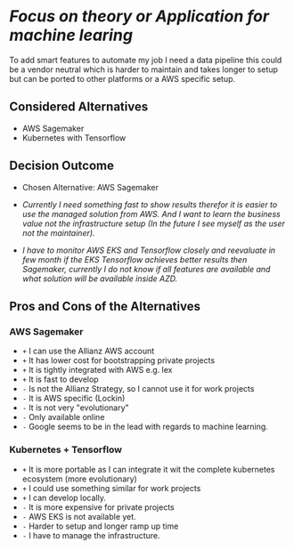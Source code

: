 # _Focus on theory or Application for machine learing_

To add smart features to automate my job I need a data pipeline this could be a vendor neutral which is harder to maintain and takes longer to setup but can be ported to other platforms or a AWS specific setup.

## Considered Alternatives

* AWS Sagemaker
* Kubernetes with Tensorflow

## Decision Outcome

* Chosen Alternative: AWS Sagemaker

* _Currently I need something fast to show results therefor it is easier to use the managed solution from AWS. And I want to learn the business value not the infrastructure setup (In the future I see myself as the user not the maintainer)._

* _I have to monitor AWS EKS and Tensorflow closely and reevaluate in few month if the EKS Tensorflow achieves better results then Sagemaker, currently I do not know if all features are available and what solution will be available inside AZD._

## Pros and Cons of the Alternatives

### AWS Sagemaker

* `+` I can use the Allianz AWS account
* `+` It has lower cost for bootstrapping private projects
* `+` It is tightly integrated with AWS e.g. lex
* `+` It is fast to develop
* `-` Is not the Allianz Strategy, so I cannot use it for work projects
* `-` It is AWS specific \(Lockin\)
* `-` It is not very "evolutionary"
* `-` Only available online
* `-` Google seems to be in the lead with regards to machine learning. 

### Kubernetes + Tensorflow

* `+` It is more portable as I can integrate it wit the complete kubernetes ecosystem (more evolutionary)
* `+` I could use something similar for work projects
* `+` I can develop locally.  
* `-` It is more expensive for private projects
* `-` AWS EKS is not available yet.
* `-` Harder to setup and longer ramp up time
* `-` I have to manage the infrastructure.



